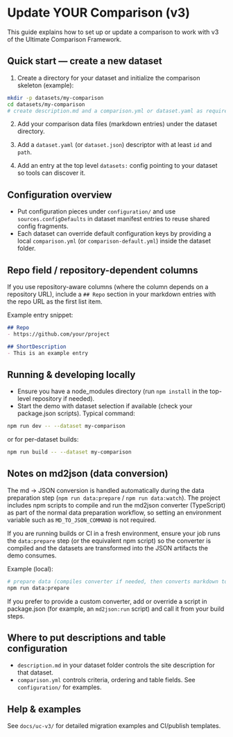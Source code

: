 # Update YOUR Comparison (v3)

This guide explains how to set up or update a comparison to work with v3 of the Ultimate Comparison Framework.

## Quick start — create a new dataset

1. Create a directory for your dataset and initialize the comparison skeleton (example):

```bash
mkdir -p datasets/my-comparison
cd datasets/my-comparison
# create description.md and a comparison.yml or dataset.yaml as required
```

2. Add your comparison data files (markdown entries) under the dataset directory.

3. Add a `dataset.yaml` (or `dataset.json`) descriptor with at least `id` and `path`.

4. Add an entry at the top level `datasets:` config pointing to your dataset so tools can discover it.

## Configuration overview

- Put configuration pieces under `configuration/` and use `sources.configDefaults` in dataset manifest entries to reuse shared config fragments.
- Each dataset can override default configuration keys by providing a local `comparison.yml` (or `comparison-default.yml`) inside the dataset folder.

## Repo field / repository-dependent columns

If you use repository-aware columns (where the column depends on a repository URL), include a `## Repo` section in your markdown entries with the repo URL as the first list item.

Example entry snippet:

```markdown
## Repo
- https://github.com/your/project

## ShortDescription
- This is an example entry
```


## Running & developing locally

- Ensure you have a node_modules directory (run `npm install` in the top-level repository if needed).
- Start the demo with dataset selection if available (check your package.json scripts). Typical command:

```bash
npm run dev -- --dataset my-comparison
```

or for per-dataset builds:

```bash
npm run build -- --dataset my-comparison
```


## Notes on md2json (data conversion)

The md -> JSON conversion is handled automatically during the data preparation step (`npm run data:prepare` / `npm run data:watch`). The project includes npm scripts to compile and run the md2json converter (TypeScript) as part of the normal data preparation workflow, so setting an environment variable such as `MD_TO_JSON_COMMAND` is not required.

If you are running builds or CI in a fresh environment, ensure your job runs the `data:prepare` step (or the equivalent npm script) so the converter is compiled and the datasets are transformed into the JSON artifacts the demo consumes.

Example (local):

```bash
# prepare data (compiles converter if needed, then converts markdown to JSON)
npm run data:prepare
```

If you prefer to provide a custom converter, add or override a script in package.json (for example, an `md2json:run` script) and call it from your build steps.

## Where to put descriptions and table configuration

- `description.md` in your dataset folder controls the site description for that dataset.
- `comparison.yml` controls criteria, ordering and table fields. See `configuration/` for examples.

## Help & examples

See `docs/uc-v3/` for detailed migration examples and CI/publish templates.
